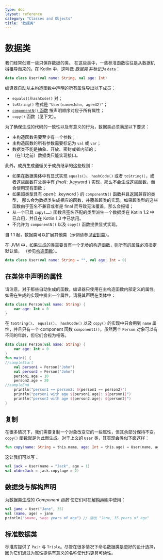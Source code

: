 ```yaml
---
type: doc
layout: reference
category: "Classes and Objects"
title: "数据类"
---
```


# 数据类

我们经常创建一些只保存数据的类。
在这些类中，一些标准函数往往是从<!--
-->数据机械推导而来的。在 Kotlin 中，这叫做 _数据类_ 并标记为 `data`：



```kotlin
data class User(val name: String, val age: Int)
```



编译器自动从主构造函数中声明的所有属性导出以下成员：

  * `equals()`/`hashCode()` 对；
  * `toString()` 格式是 `"User(name=John, age=42)"`；
  * [`componentN()` 函数](multi-declarations.html) 按声明顺序对应于所有属性；
  * `copy()` 函数（见下文）。

为了确保生成的代码的一致性以及有意义的行为，数据类必须满足以下要求：

  * 主构造函数需要至少有一个参数；
  * 主构造函数的所有参数需要标记为 `val` 或 `var`；
  * 数据类不能是抽象、开放、密封或者内部的；
  * （在1.1之前）数据类只能实现接口。

此外，成员生成遵循关于成员继承的这些规则：

* 如果在数据类体中有显式实现 `equals()`、 `hashCode()` 或者 `toString()`，或者这些函数在父类中有
*final*{: .keyword } 实现，那么不会生成这些函数，而会使用现有<!--
-->函数；
* 如果超类型具有 *open*{: .keyword } 的 `componentN()` 函数并且返回兼容的类型，
那么会为数据类生成相应的函数，并覆盖超类的实现。如果超类型的这些函数<!--
-->由于签名不兼容或者是 final 而导致无法覆盖，那么会报错；
* 从一个已具 `copy(……)` 函数且签名匹配的类型派生一个数据类在
Kotlin 1.2 中已弃用，并且在 Kotlin 1.3 中已禁用。
* 不允许为 `componentN()` 以及 `copy()` 函数提供显式实现。

自 1.1 起，数据类可以扩展其他类（示例请参见[密封类](sealed-classes.html)）。

在 JVM 中，如果生成的类需要含有一个无参的构造函数，则所有的属性必须指定默认值。
（参见[构造函数](classes.html#构造函数)）。



```kotlin
data class User(val name: String = "", val age: Int = 0)
```



## 在类体中声明的属性

请注意，对于那些自动生成的函数，编译器只使用在主构造函数内部定义的属性。如需在生成的实现中排出一个属性，请将其声明在类体中：



```kotlin
data class Person(val name: String) {
    var age: Int = 0
}
```



在 `toString()`、 `equals()`、 `hashCode()` 以及 `copy()` 的实现中只会用到 `name` 属性，并且只有一个 component 函数 `component1()`。虽然两个 `Person` 对象可以有不同的年龄，但它们会视为相等。



```kotlin
data class Person(val name: String) {
    var age: Int = 0
}
fun main() {
//sampleStart
    val person1 = Person("John")
    val person2 = Person("John")
    person1.age = 10
    person2.age = 20
//sampleEnd
    println("person1 == person2: ${person1 == person2}")
    println("person1 with age ${person1.age}: ${person1}")
    println("person2 with age ${person2.age}: ${person2}")
}
```



## 复制

在很多情况下，我们需要复制一个对象改变它的一些属性，但其余部分保持不变。
 `copy()` 函数就是为此而生成。对于上文的 `User` 类，其实现会类似下面这样：



```kotlin
fun copy(name: String = this.name, age: Int = this.age) = User(name, age)     
```



这让我们可以写：



```kotlin
val jack = User(name = "Jack", age = 1)
val olderJack = jack.copy(age = 2)
```



## 数据类与解构声明

为数据类生成的 _Component 函数_ 使它们可在[解构声明](multi-declarations.html)中使用：



```kotlin
val jane = User("Jane", 35)
val (name, age) = jane
println("$name, $age years of age") // 输出 "Jane, 35 years of age"
```



## 标准数据类

标准库提供了 `Pair` 与 `Triple`。尽管在很多情况下命名数据类是更好的设计选择，
因为它们通过为属性提供有意义的名称使代码更具可读性。

